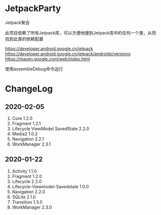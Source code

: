# JetpackParty
Jetpack聚会

此项目依赖了所有Jetpack库，可以方便地搜到Jetpack库中的任何一个类，从而找到此类的依赖配置

https://developer.android.google.cn/jetpack
https://developer.android.google.cn/jetpack/androidx/versions
https://maven.google.com/web/index.html

使用assembleDebug命令运行

# ChangeLog

## 2020-02-05
1. Core 1.2.0
2. Fragment 1.2.1
3. Lifecycle ViewModel SavedState 2.2.0
4. Media2 1.0.2
5. Navigation 2.2.1
6. WorkManager 2.3.1

## 2020-01-22
1. Activity 1.1.0
2. Fragment 1.2.0
3. Lifecycle 2.2.0
4. Lifecycle-Viewmodel-Savedstate 1.0.0
5. Navigation 2.2.0
6. SQLite 2.1.0
7. Transition 1.3.0
8. WorkManager 2.3.0
